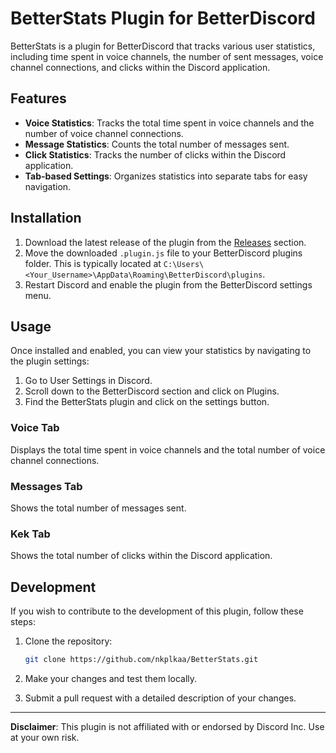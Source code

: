 # BetterStats Plugin for BetterDiscord

BetterStats is a plugin for BetterDiscord that tracks various user statistics, including time spent in voice channels, the number of sent messages, voice channel connections, and clicks within the Discord application.

## Features

- **Voice Statistics**: Tracks the total time spent in voice channels and the number of voice channel connections.
- **Message Statistics**: Counts the total number of messages sent.
- **Click Statistics**: Tracks the number of clicks within the Discord application.
- **Tab-based Settings**: Organizes statistics into separate tabs for easy navigation.

## Installation

1. Download the latest release of the plugin from the [Releases](https://github.com/nkplka/BetterStats/releases) section.
2. Move the downloaded `.plugin.js` file to your BetterDiscord plugins folder. This is typically located at `C:\Users\<Your_Username>\AppData\Roaming\BetterDiscord\plugins`.
3. Restart Discord and enable the plugin from the BetterDiscord settings menu.

## Usage

Once installed and enabled, you can view your statistics by navigating to the plugin settings:
1. Go to User Settings in Discord.
2. Scroll down to the BetterDiscord section and click on Plugins.
3. Find the BetterStats plugin and click on the settings button.

### Voice Tab
Displays the total time spent in voice channels and the total number of voice channel connections.

### Messages Tab
Shows the total number of messages sent.

### Kek Tab
Shows the total number of clicks within the Discord application.

## Development

If you wish to contribute to the development of this plugin, follow these steps:

1. Clone the repository:
    ```bash
    git clone https://github.com/nkplkaa/BetterStats.git
    ```

2. Make your changes and test them locally.

3. Submit a pull request with a detailed description of your changes.
---

**Disclaimer**: This plugin is not affiliated with or endorsed by Discord Inc. Use at your own risk.
